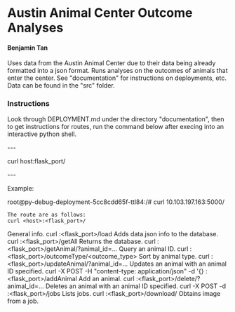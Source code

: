 <h1>Austin Animal Center Outcome Analyses</h1>
<h4>Benjamin Tan</h4>

<p>Uses data from the Austin Animal Center due to their data being already formatted into a json format. Runs analyses on the outcomes of animals that enter the center. See "documentation" for instructions on deployments, etc. Data can be found in the "src" folder.</p>

<h3>Instructions</h3>
<p>Look through DEPLOYMENT.md under the directory "documentation", then to get instructions for routes, run the command below after execing into an interactive python shell.</p>
---
<p>curl host:flask_port/</p>
---
<p>Example:</p>
<p>root@py-debug-deployment-5cc8cdd65f-ttl84:/# curl 10.103.197.163:5000/</p>

    The route are as follows:
    curl <host>:<flask_port>/
General info.
    curl <host>:<flask_port>/load
Adds data.json info to the database.
    curl <host>:<flask_port>/getAll
Returns the database.
    curl <host>:<flask_port>/getAnimal/?animal_id=...
Query an animal ID.
    curl <host>:<flask_port>/outcomeType/<outcome_type>
Sort by animal type.
    curl <host>:<flask_port>/updateAnimal/?animal_id=...
Updates an animal with an animal ID specified.
    curl -X POST -H "content-type: application/json" -d '{<Animal>} <host>:<flask_port>/addAnimal
Add an animal.
    curl <host>:<flask_port>/delete/?animal_id=...
Deletes an animal with an animal ID specified.
    curl -X POST -d <host>:<flask_port>/jobs
Lists jobs.
    curl <host>:<flask_port>/download/<jobuuid>
Obtains image from a job.


